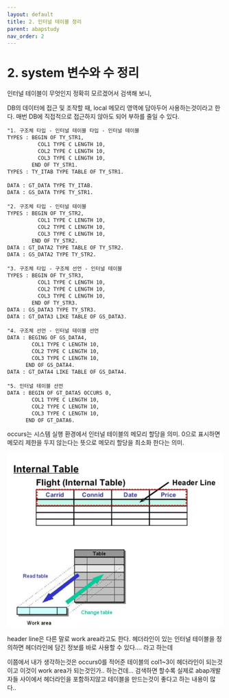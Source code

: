 ```yaml
---
layout: default
title: 2. 인터널 테이블 정리
parent: abapstudy
nav_order: 2
---
```

# 2. system 변수와 수 정리

인터널 테이블이 무엇인지 정확히 모르겠어서 검색해 보니,

DB의 데이터에 접근 및 조작할 때, local 메모리 영역에 담아두어 사용하는것이라고 한다. 매번 DB에 직접적으로 접근하지 않아도 되어 부하를 줄일 수 있다.

```abap
"1. 구조체 타입 - 인터널 테이블 타입 - 인터널 테이블
TYPES : BEGIN OF TY_STR1,
          COL1 TYPE C LENGTH 10,
          COL2 TYPE C LENGTH 10,
          COL3 TYPE C LENGTH 10,
        END OF TY_STR1.
TYPES : TY_ITAB TYPE TABLE OF TY_STR1.

DATA : GT_DATA TYPE TY_ITAB.
DATA : GS_DATA TYPE TY_STR1.

"2. 구조체 타입 - 인터널 테이블
TYPES : BEGIN OF TY_STR2,
          COL1 TYPE C LENGTH 10,
          COL2 TYPE C LENGTH 10,
          COL3 TYPE C LENGTH 10,
        END OF TY_STR2.
DATA : GT_DATA2 TYPE TABLE OF TY_STR2.
DATA : GS_DATA2 TYPE TY_STR2.

"3. 구조체 타입 - 구조체 선언 - 인터널 테이블
TYPES : BEGIN OF TY_STR3,
          COL1 TYPE C LENGTH 10,
          COL2 TYPE C LENGTH 10,
          COL3 TYPE C LENGTH 10,
        END OF TY_STR3.
DATA : GS_DATA3 TYPE TY_STR3.
DATA : GT_DATA3 LIKE TABLE OF GS_DATA3.

"4. 구조체 선언 - 인터널 테이블 선언
DATA : BEGING OF GS_DATA4,
        COL1 TYPE C LENGTH 10,
        COL2 TYPE C LENGTH 10,
        COL3 TYPE C LENGTH 10,
      END OF GS_DATA4.
DATA : GT_DATA4 LIKE TABLE OF GS_DATA4.

"5. 인터널 테이블 선언
DATA : BEGIN OF GT_DATA5 OCCURS 0,
        COL1 TYPE C LENGTH 10,
        COL2 TYPE C LENGTH 10,
        COL3 TYPE C LENGTH 10,
      END OF GT_DATA6.
```
occurs는 시스템 실행 환경에서 인터널 테이블의 메모리 할당을 의미. 0으로 표시하면 메모리 제한을 두지 않는다는 뜻으로 메모리 할당을 최소화 한다는 의미.
            
![Untitled](./abapstudy_img/abapstudy_3.png)

header line은 다른 말로 work area라고도 한다. 헤더라인이 있는 인터널 테이블을 정의하면 헤더라인에 담긴 정보를 바로 사용할 수 있다.... 라고 하는데

이쯤에서 내가 생각하는것은 occurs0를 적어준 테이블의 col1~3이 헤더라인이 되는것이고 이것이 work area가 되는것인가.. 하는건데... 검색하면 할수록 실제로 abap개발자들 사이에서 헤더라인을 포함하지않고 테이블을 만드는것이 좋다고 하는 내용이 많다..
